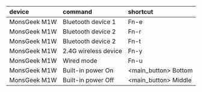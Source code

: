 |device|command|shortcut|
|:-|:-|:-|
|MonsGeek M1W|Bluetooth device 1|Fn-e|
|MonsGeek M1W|Bluetooth device 2|Fn-r|
|MonsGeek M1W|Bluetooth device 2|Fn-t|
|MonsGeek M1W|2.4G wireless device|Fn-y|
|MonsGeek M1W|Wired mode|Fn-u|
|MonsGeek M1W|Built-in power On|<main_button> Bottom|
|MonsGeek M1W|Built-in power Off|<main_button> Middle|